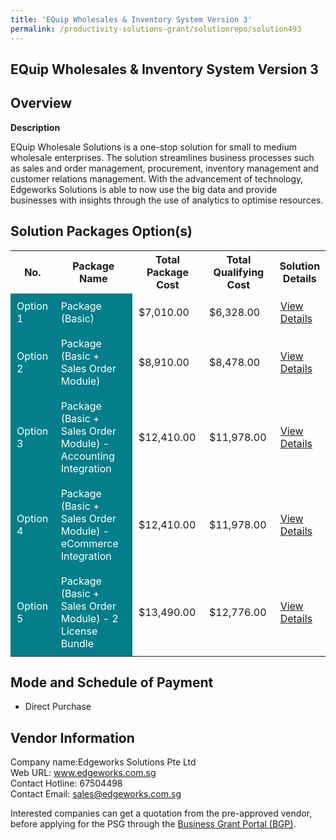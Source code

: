 ```yaml
---
title: 'EQuip Wholesales & Inventory System Version 3'
permalink: /productivity-solutions-grant/solutionrepo/solution493
---
```


## EQuip Wholesales & Inventory System Version 3

## Overview

**Description**

EQuip Wholesale Solutions is a one-stop solution for small to medium wholesale enterprises. The solution streamlines business processes such as sales and order management, procurement, inventory management and customer relations management. With the advancement of technology, Edgeworks Solutions is able to now use the big data and provide businesses with insights through the use of analytics to optimise resources.

## Solution Packages Option(s)

<table>
<tr>
<th><b>No.</b></th>
<th><b>Package Name</b></th>
<th><b>Total Package Cost</b></th>
<th><b>Total Qualifying Cost</b></th>
<th><b>Solution Details</b></th>
</tr>
<tr>
<td style='padding: 10px; background-color: #037E8A; color: #FFFFFF;'>Option 1</td>
<td style='padding: 10px; background-color: #037E8A; color: #FFFFFF;'>Package (Basic)</td>
<td style='padding: 10px;'>$7,010.00</td>
<td style='padding: 10px;'>$6,328.00</td>
<td style='padding: 10px;'><a href='/images/psg/Edgeworks_Desensitised_Annex_3_Part_1.pdf' target='_blank'>View Details</a></td>
</tr>
<tr>
<td style='padding: 10px; background-color: #037E8A; color: #FFFFFF;'>Option 2</td>
<td style='padding: 10px; background-color: #037E8A; color: #FFFFFF;'>Package (Basic + Sales Order Module)</td>
<td style='padding: 10px;'>$8,910.00</td>
<td style='padding: 10px;'>$8,478.00</td>
<td style='padding: 10px;'><a href='/images/psg/Edgeworks_Desensitised_Annex_3_Part_2.pdf' target='_blank'>View Details</a></td>
</tr>
<tr>
<td style='padding: 10px; background-color: #037E8A; color: #FFFFFF;'>Option 3</td>
<td style='padding: 10px; background-color: #037E8A; color: #FFFFFF;'>Package (Basic + Sales Order Module) - Accounting Integration</td>
<td style='padding: 10px;'>$12,410.00</td>
<td style='padding: 10px;'>$11,978.00</td>
<td style='padding: 10px;'><a href='/images/psg/Edgeworks_Desensitised_Annex_3_Part_3.pdf' target='_blank'>View Details</a></td>
</tr>
<tr>
<td style='padding: 10px; background-color: #037E8A; color: #FFFFFF;'>Option 4</td>
<td style='padding: 10px; background-color: #037E8A; color: #FFFFFF;'>Package (Basic + Sales Order Module) - eCommerce Integration</td>
<td style='padding: 10px;'>$12,410.00</td>
<td style='padding: 10px;'>$11,978.00</td>
<td style='padding: 10px;'><a href='/images/psg/Edgeworks_Desensitised_Annex_3_Part_4.pdf' target='_blank'>View Details</a></td>
</tr>
<tr>
<td style='padding: 10px; background-color: #037E8A; color: #FFFFFF;'>Option 5</td>
<td style='padding: 10px; background-color: #037E8A; color: #FFFFFF;'>Package (Basic + Sales Order Module) - 2 License Bundle</td>
<td style='padding: 10px;'>$13,490.00</td>
<td style='padding: 10px;'>$12,776.00</td>
<td style='padding: 10px;'><a href='/images/psg/Edgeworks_Desensitised_Annex_3_Part_5.pdf' target='_blank'>View Details</a></td>
</tr>
</table>

## Mode and Schedule of Payment

 - Direct Purchase

## Vendor Information

 Company name:Edgeworks Solutions Pte Ltd<br>Web URL: www.edgeworks.com.sg <br>Contact Hotline: 67504498 <br>Contact Email: sales@edgeworks.com.sg 

Interested companies can get a quotation from the pre-approved vendor, before applying for the PSG through the <a href='https://www.businessgrants.gov.sg/' target='_blank' rel='noopener'>Business Grant Portal (BGP)</a>.

<script src="/jquery/resize-tables.js"></script>
